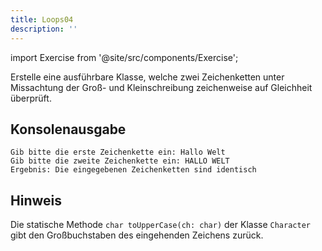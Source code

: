 ```yaml
---
title: Loops04
description: ''
---
```


import Exercise from '@site/src/components/Exercise';

Erstelle eine ausführbare Klasse, welche zwei Zeichenketten unter Missachtung
der Groß- und Kleinschreibung zeichenweise auf Gleichheit überprüft.

## Konsolenausgabe

```console
Gib bitte die erste Zeichenkette ein: Hallo Welt
Gib bitte die zweite Zeichenkette ein: HALLO WELT
Ergebnis: Die eingegebenen Zeichenketten sind identisch
```

## Hinweis
Die statische Methode `char toUpperCase(ch: char)` der Klasse `Character` gibt den
Großbuchstaben des eingehenden Zeichens zurück.

<Exercise pullRequest="17" branchSuffix="loops/04" />
